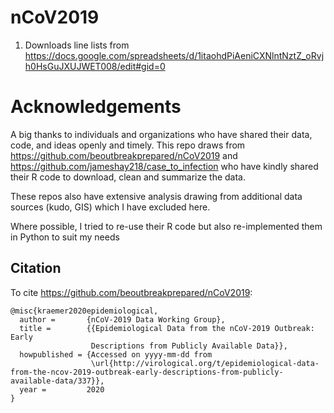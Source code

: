 # nCoV2019
1. Downloads line lists from https://docs.google.com/spreadsheets/d/1itaohdPiAeniCXNlntNztZ_oRvjh0HsGuJXUJWET008/edit#gid=0

# Acknowledgements
A big thanks to individuals and organizations who have shared their data, code, and ideas openly and timely. 
This repo draws from https://github.com/beoutbreakprepared/nCoV2019 and https://github.com/jameshay218/case_to_infection
who have kindly shared their R code to download, clean and summarize the data. 

These repos also have extensive analysis drawing from additional data sources (kudo, GIS) which I have excluded here.

Where possible, I tried to re-use their R code but also re-implemented them in Python to suit my needs


## Citation

To cite https://github.com/beoutbreakprepared/nCoV2019:

```{bibtex}
@misc{kraemer2020epidemiological,
  author =       {nCoV-2019 Data Working Group},
  title =        {{Epidemiological Data from the nCoV-2019 Outbreak: Early
                  Descriptions from Publicly Available Data}},
  howpublished = {Accessed on yyyy-mm-dd from
                  \url{http://virological.org/t/epidemiological-data-from-the-ncov-2019-outbreak-early-descriptions-from-publicly-available-data/337}},
  year =         2020
}
```
